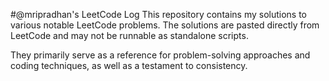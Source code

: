#@mripradhan's LeetCode Log
This repository contains my solutions to various notable LeetCode problems. The solutions are pasted directly from LeetCode and may not be runnable as standalone scripts. 

They primarily serve as a reference for problem-solving approaches and coding techniques, as well as a testament to consistency.


